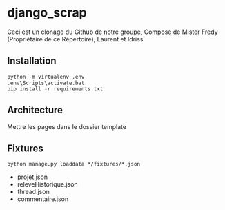 # django_scrap
Ceci est un clonage du Github de notre groupe, Composé de Mister Fredy (Propriétaire de ce Répertoire), Laurent et Idriss

## Installation

```
python -m virtualenv .env
.env\Scripts\activate.bat
pip install -r requirements.txt
```

## Architecture

Mettre les pages dans le dossier template


## Fixtures

```
python manage.py loaddata */fixtures/*.json
```

- projet.json
- releveHistorique.json
- thread.json
- commentaire.json
